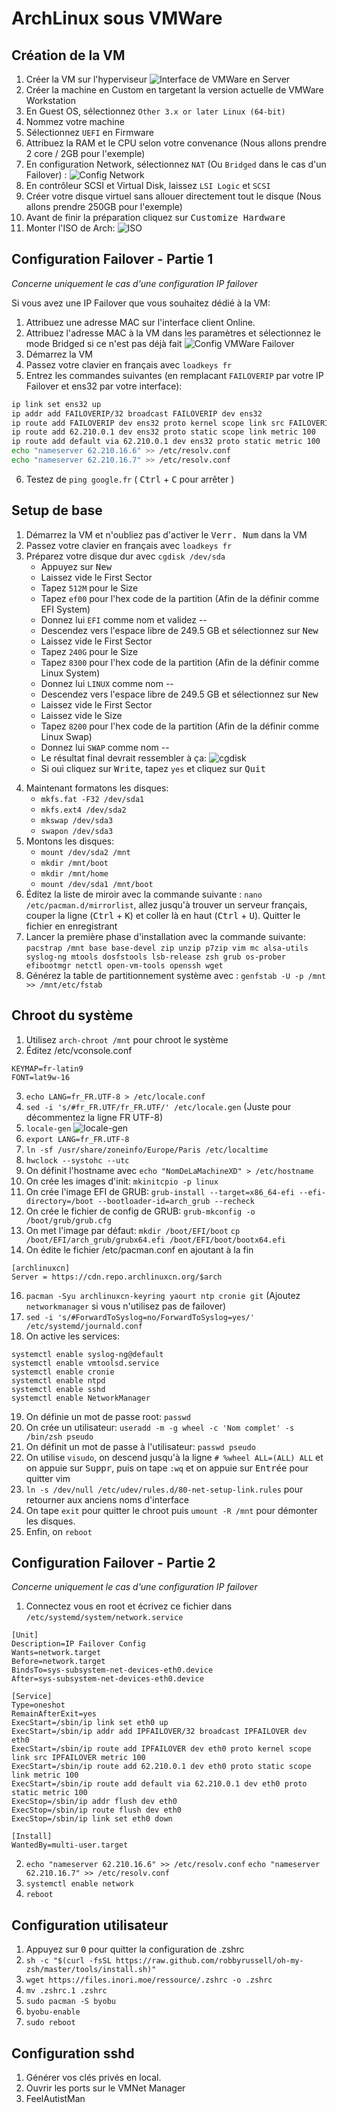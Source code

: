 


# ArchLinux sous VMWare

## Création de la VM

1. Créer la VM sur l'hyperviseur
![Interface de VMWare en Server](https://i.imgur.com/0bMDkuh.png)
2. Créer la machine en Custom en targetant la version actuelle de VMWare Workstation
3. En Guest OS, sélectionnez `Other 3.x or later Linux (64-bit)`
4. Nommez votre machine
5. Sélectionnez `UEFI` en Firmware
6. Attribuez la RAM et le CPU selon votre convenance  (Nous allons prendre 2 core / 2GB pour l'exemple)
7. En configuration Network, sélectionnez `NAT` (Ou `Bridged` dans le cas d'un Failover) : 
![Config Network](https://i.imgur.com/eGdaDtC.png)
8. En contrôleur SCSI et Virtual Disk, laissez `LSI Logic` et `SCSI` 
9. Créer votre disque virtuel sans allouer directement tout le disque (Nous allons prendre 250GB pour l'exemple)
10. Avant de finir la préparation cliquez sur <kbd>Customize Hardware</kbd>  
11. Monter l'ISO de Arch:
![ISO](https://i.imgur.com/sgaqk95.png)

## Configuration Failover - Partie 1

*Concerne uniquement le cas d'une configuration IP failover*

Si vous avez une IP Failover que vous souhaitez dédié à la VM:
1. Attribuez une adresse MAC sur l'interface client Online.
2. Attribuez l'adresse MAC à la VM dans les paramètres et sélectionnez le mode Bridged si ce n'est pas déjà fait
![Config VMWare Failover](https://i.imgur.com/YAnwB3S.png)
3. Démarrez la VM
4. Passez votre clavier en français avec `loadkeys fr`
5. Entrez les commandes suivantes (en remplacant `FAILOVERIP` par votre IP Failover et ens32 par votre interface):
```BASH
ip link set ens32 up
ip addr add FAILOVERIP/32 broadcast FAILOVERIP dev ens32
ip route add FAILOVERIP dev ens32 proto kernel scope link src FAILOVERIP metric 100
ip route add 62.210.0.1 dev ens32 proto static scope link metric 100
ip route add default via 62.210.0.1 dev ens32 proto static metric 100
echo "nameserver 62.210.16.6" >> /etc/resolv.conf
echo "nameserver 62.210.16.7" >> /etc/resolv.conf
```
6. Testez de `ping google.fr` ( <kbd>Ctrl</kbd> + <kbd>C</kbd> pour arrêter ) 

## Setup de base

1. Démarrez la VM et n'oubliez pas d'activer le <kbd>Verr. Num</kbd> dans la VM
2. Passez votre clavier en français avec `loadkeys fr`
3. Préparez votre disque dur avec `cgdisk /dev/sda`
	* Appuyez sur <kbd>New</kbd>
	* Laissez vide le First Sector
	* Tapez `512M` pour le Size
	* Tapez `ef00` pour l'hex code de la partition (Afin de la définir comme EFI System)
	* Donnez lui `EFI` comme nom et validez
 --
	* Descendez vers l'espace libre de 249.5 GB et sélectionnez sur <kbd>New</kbd>
	* Laissez vide le First Sector
	* Tapez `240G` pour le Size
	* Tapez `8300` pour l'hex code de la partition (Afin de la définir comme Linux System)
	* Donnez lui `LINUX` comme nom
 --
	* Descendez vers l'espace libre de 249.5 GB et sélectionnez sur <kbd>New</kbd>
	* Laissez vide le First Sector
	* Laissez vide le Size
	* Tapez `8200` pour l'hex code de la partition (Afin de la définir comme Linux Swap)
	* Donnez lui `SWAP` comme nom
--
	* Le résultat final devrait ressembler à ça:   ![cgdisk](https://i.imgur.com/8WwOM46.png)
	* Si oui cliquez sur <kbd>Write</kbd>, tapez `yes` et cliquez sur <kbd>Quit</kbd>
4) Maintenant formatons les disques:
	* `mkfs.fat -F32 /dev/sda1`
	* `mkfs.ext4 /dev/sda2`
	* `mkswap /dev/sda3`
	* `swapon /dev/sda3`
5) Montons les disques:
	* `mount /dev/sda2 /mnt`
	* `mkdir /mnt/boot`
	* `mkdir /mnt/home`
	* `mount /dev/sda1 /mnt/boot`
6) Éditez la liste de miroir avec la commande suivante : `nano /etc/pacman.d/mirrorlist`, allez jusqu'à trouver un serveur français, couper la ligne (<kbd>Ctrl</kbd> + <kbd>K</kbd>) et coller là en haut (<kbd>Ctrl</kbd> + <kbd>U</kbd>). Quitter le fichier en enregistrant
7) Lancer la première phase d'installation avec la commande suivante:
`pacstrap /mnt base base-devel zip unzip p7zip vim mc alsa-utils syslog-ng mtools dosfstools lsb-release zsh grub os-prober efibootmgr netctl open-vm-tools openssh wget`
8) Générez la table de partitionnement système avec : `genfstab -U -p /mnt >> /mnt/etc/fstab`

## Chroot du système

1) Utilisez `arch-chroot /mnt` pour chroot le système
2) Éditez /etc/vconsole.conf
```
KEYMAP=fr-latin9
FONT=lat9w-16
```
3) `echo LANG=fr_FR.UTF-8 > /etc/locale.conf`
4) `sed -i 's/#fr_FR.UTF/fr_FR.UTF/' /etc/locale.gen` (Juste pour décommentez la ligne FR UTF-8)
5) `locale-gen` 
![locale-gen](https://i.imgur.com/i5tD32B.png)
6) `export LANG=fr_FR.UTF-8`
7) `ln -sf /usr/share/zoneinfo/Europe/Paris /etc/localtime`
8) `hwclock --systohc --utc`
9) On définit l'hostname avec `echo "NomDeLaMachineXD" > /etc/hostname`
10) On crée les images d'init: `mkinitcpio -p linux`
11) On crée l'image EFI de GRUB: `grub-install --target=x86_64-efi --efi-directory=/boot --bootloader-id=arch_grub --recheck`
12) On crée le fichier de config de GRUB: `grub-mkconfig -o /boot/grub/grub.cfg`
13) On met l'image par défaut: `mkdir /boot/EFI/boot`
`cp /boot/EFI/arch_grub/grubx64.efi /boot/EFI/boot/bootx64.efi`
14) On édite le fichier /etc/pacman.conf en ajoutant à la fin
```
[archlinuxcn]
Server = https://cdn.repo.archlinuxcn.org/$arch
```
16) `pacman -Syu archlinuxcn-keyring yaourt ntp cronie git` (Ajoutez `networkmanager` si vous n'utilisez pas de failover)
17) `sed -i 's/#ForwardToSyslog=no/ForwardToSyslog=yes/' /etc/systemd/journald.conf`
18) On active les services:
```
systemctl enable syslog-ng@default 
systemctl enable vmtoolsd.service
systemctl enable cronie 
systemctl enable ntpd 
systemctl enable sshd
systemctl enable NetworkManager
```
19) On définie un mot de passe root: `passwd`
20) On crée un utilisateur: `useradd -m -g wheel -c 'Nom complet' -s /bin/zsh pseudo`
21) On définit un mot de passe à l'utilisateur: `passwd pseudo`
22) On utilise `visudo`, on descend jusqu'à la ligne `# %wheel ALL=(ALL) ALL` et on appuie sur <kbd>Suppr</kbd>, puis on tape `:wq` et on appuie sur  <kbd>Entrée</kbd> pour quitter vim
23) `ln -s /dev/null /etc/udev/rules.d/80-net-setup-link.rules` pour retourner aux anciens noms d'interface
24) On tape `exit` pour quitter le chroot puis `umount -R /mnt` pour démonter les disques.
25) Enfin, on `reboot`

## Configuration Failover - Partie 2

*Concerne uniquement le cas d'une configuration IP failover*
1) Connectez vous en root et écrivez ce fichier dans `/etc/systemd/system/network.service`
```
[Unit]
Description=IP Failover Config
Wants=network.target
Before=network.target
BindsTo=sys-subsystem-net-devices-eth0.device
After=sys-subsystem-net-devices-eth0.device

[Service]
Type=oneshot
RemainAfterExit=yes
ExecStart=/sbin/ip link set eth0 up
ExecStart=/sbin/ip addr add IPFAILOVER/32 broadcast IPFAILOVER dev eth0
ExecStart=/sbin/ip route add IPFAILOVER dev eth0 proto kernel scope link src IPFAILOVER metric 100
ExecStart=/sbin/ip route add 62.210.0.1 dev eth0 proto static scope link metric 100
ExecStart=/sbin/ip route add default via 62.210.0.1 dev eth0 proto static metric 100
ExecStop=/sbin/ip addr flush dev eth0
ExecStop=/sbin/ip route flush dev eth0
ExecStop=/sbin/ip link set eth0 down

[Install]
WantedBy=multi-user.target
```
2)  `echo "nameserver 62.210.16.6" >> /etc/resolv.conf`
`echo "nameserver 62.210.16.7" >> /etc/resolv.conf`
3) `systemctl enable network`
4) `reboot` 

## Configuration utilisateur

1) Appuyez sur <kbd>0</kbd> pour quitter la configuration de .zshrc
2) `sh -c "$(curl -fsSL https://raw.github.com/robbyrussell/oh-my-zsh/master/tools/install.sh)"`
3) `wget https://files.inori.moe/ressource/.zshrc -o .zshrc`
4) `mv .zshrc.1 .zshrc`
5) `sudo pacman -S byobu`
6) `byobu-enable`
7) `sudo reboot`

## Configuration sshd

1) Générer vos clés privés en local.
2) Ouvrir les ports sur le VMNet Manager
3) FeelAutistMan
